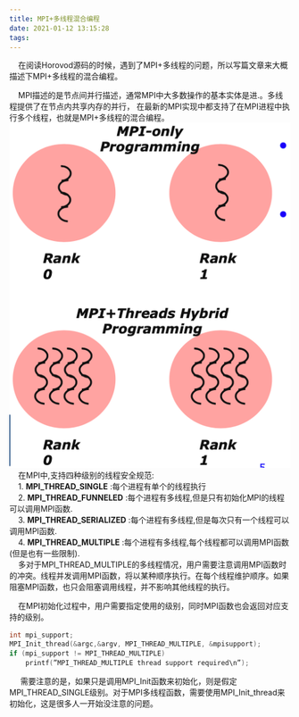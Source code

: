 ```yaml
---
title: MPI+多线程混合编程
date: 2021-01-12 13:15:28
tags:
---
```

&nbsp;&nbsp;&nbsp;&nbsp;在阅读Horovod源码的时候，遇到了MPI+多线程的问题，所以写篇文章来大概描述下MPI+多线程的混合编程。 
<!--more-->  
&nbsp;&nbsp;&nbsp;&nbsp;MPI描述的是节点间并行描述，通常MPI中大多数操作的基本实体是进.。多线程提供了在节点内共享内存的并行， 在最新的MPI实现中都支持了在MPI进程中执行多个线程，也就是MPI+多线程的混合编程。
![](/images/MPI混合编程.png)     
&nbsp;&nbsp;&nbsp;&nbsp;在MPI中,支持四种级别的线程安全规范:    
&nbsp;&nbsp;&nbsp;&nbsp;1. **MPI_THREAD_SINGLE** :每个进程有单个的线程执行    
&nbsp;&nbsp;&nbsp;&nbsp;2. **MPI_THREAD_FUNNELED** :每个进程有多线程,但是只有初始化MPI的线程可以调用MPI函数.    
&nbsp;&nbsp;&nbsp;&nbsp;3. **MPI_THREAD_SERIALIZED** :每个进程有多线程,但是每次只有一个线程可以调用MPI函数.    
&nbsp;&nbsp;&nbsp;&nbsp;4. **MPI_THREAD_MULTIPLE** :每个进程有多线程,每个线程都可以调用MPI函数(但是也有一些限制).    
&nbsp;&nbsp;&nbsp;&nbsp;多对于MPI_THREAD_MULTIPLE的多线程情况，用户需要注意调用MPI函数时的冲突。线程并发调用MPI函数，将以某种顺序执行。在每个线程维护顺序。如果阻塞MPI函数，也只会阻塞调用线程，并不影响其他线程的执行。   

&nbsp;&nbsp;&nbsp;&nbsp;在MPI初始化过程中，用户需要指定使用的级别，同时MPI函数也会返回对应支持的级别。
```C++
int mpi_support;
MPI_Init_thread(&argc,&argv, MPI_THREAD_MULTIPLE, &mpisupport);
if (mpi_support != MPI_THREAD_MULTIPLE)
    printf(”MPI_THREAD_MULTIPLE thread support required\n”);
```    
 &nbsp;&nbsp;&nbsp;&nbsp; 需要注意的是，如果只是调用MPI_Init函数来初始化，则是假定MPI_THREAD_SINGLE级别。对于MPI多线程函数，需要使用MPI_Init_thread来初始化，这是很多人一开始没注意的问题。